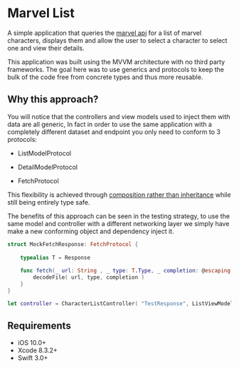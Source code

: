 Marvel List
==========================

A simple application that queries the [marvel api](https://developer.marvel.com/) for a list of marvel characters, displays them and allow the user to select a character to select one and view their details.

This application was built using the MVVM architecture with no third party frameworks. The goal here was to use generics and protocols to keep the bulk of the code free from concrete types and thus more reusable.

## Why this approach?

You will notice that the controllers and view models used to inject them with data are all generic, In fact in order to use the same application with a completely different dataset and endpoint you only need to conform to 3 protocols:

* ListModelProtocol

* DetailModelProtocol

* FetchProtocol

This flexibility is achieved through [composition rather than inheritance](https://en.wikipedia.org/wiki/Composition_over_inheritance) while still being entirely type safe.

The benefits of this approach can be seen in the testing strategy, to use the same model and controller with a different networking layer we simply have make a new conforming object and dependency inject it.

```swift
struct MockFetchResponse: FetchProtocol {
    
    typealias T = Response
    
    func fetch(_ url: String , _ type: T.Type, _ completion: @escaping (Result<T>) -> Void) {
        decodeFile( url, type, completion )
    }
}

let controller = CharacterListController( "TestResponse", ListViewModel(), MockFetchResponse() )

```

## Requirements

- iOS 10.0+
- Xcode 8.3.2+
- Swift 3.0+
